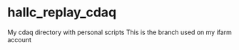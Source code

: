 # hallc_replay_cdaq
My cdaq directory with personal scripts 
This is the branch used on my ifarm account
